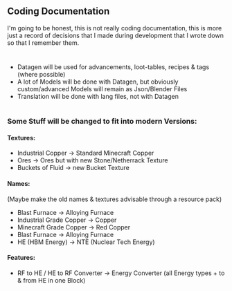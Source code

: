 ## Coding Documentation
I'm going to be honest, this is not really coding documentation, this is more just a record of decisions that I made during development that I wrote down so that I remember them.
#
- Datagen will be used for advancements, loot-tables, recipes & tags (where possible)
- A lot of Models will be done with Datagen, but obviously custom/advanced Models will remain as Json/Blender Files
- Translation will be done with lang files, not with Datagen
#
### Some Stuff will be changed to fit into modern Versions:
#### Textures:
- Industrial Copper -> Standard Minecraft Copper
- Ores -> Ores but with new Stone/Netherrack Texture
- Buckets of Fluid -> new Bucket Texture
#### Names:
(Maybe make the old names & textures advisable through a resource pack)
- Blast Furnace -> Alloying Furnace
- Industrial Grade Copper -> Copper
- Minecraft Grade Copper -> Red Copper
- Blast Furnace -> Alloying Furnace
- HE (HBM Energy) -> NTE (Nuclear Tech Energy)
#### Features:
- RF to HE / HE to RF Converter -> Energy Converter (all Energy types  + to & from HE in one Block)
